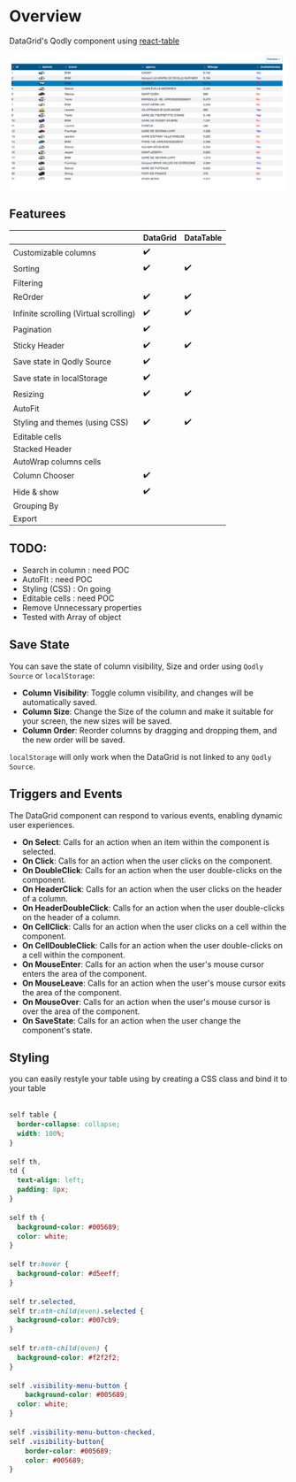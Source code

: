 # Overview

DataGrid's Qodly component using [react-table](https://github.com/TanStack/table)

![dataGrid](public/table.png)

## Featurees

|                                        | DataGrid | DataTable |
| -------------------------------------- | -------- | --------- |
| Customizable columns                   | ✔️       |           |
| Sorting                                | ✔️       | ✔️        |
| Filtering                              |          |           |
| ReOrder                                | ✔️       | ✔️        |
| Infinite scrolling (Virtual scrolling) | ✔️       | ✔️        |
| Pagination                             | ✔️       |           |
| Sticky Header                          | ✔️       | ✔️        |
| Save state in Qodly Source             | ✔️       |           |
| Save state in localStorage             | ✔️       |           |
| Resizing                               | ✔️       | ✔️        |
| AutoFit                                |          |           |
| Styling and themes (using CSS)         | ✔️       | ✔️        |
| Editable cells                         |          |           |
| Stacked Header                         |          |           |
| AutoWrap columns cells                 |          |           |
| Column Chooser                         | ✔️       |           |
| Hide & show                            | ✔️       |           |
| Grouping By                            |          |           |
| Export                                 |          |           |

## TODO:

- Search in column : need POC
- AutoFIt : need POC
- Styling (CSS) : On going
- Editable cells : need POC
- Remove Unnecessary properties
- Tested with Array of object

## Save State

You can save the state of column visibility, Size and order using `Qodly Source` or `localStorage`:

- **Column Visibility**: Toggle column visibility, and changes will be automatically saved.
- **Column Size**: Change the Size of the column and make it suitable for your screen, the new sizes will be saved.
- **Column Order**: Reorder columns by dragging and dropping them, and the new order will be saved.

`localStorage` will only work when the DataGrid is not linked to any `Qodly Source`.

## Triggers and Events

The DataGrid component can respond to various events, enabling dynamic user experiences.

- **On Select**: Calls for an action when an item within the component is selected.
- **On Click**: Calls for an action when the user clicks on the component.
- **On DoubleClick**: Calls for an action when the user double-clicks on the component.
- **On HeaderClick**: Calls for an action when the user clicks on the header of a column.
- **On HeaderDoubleClick**: Calls for an action when the user double-clicks on the header of a column.
- **On CellClick**: Calls for an action when the user clicks on a cell within the component.
- **On CellDoubleClick**: Calls for an action when the user double-clicks on a cell within the component.
- **On MouseEnter**: Calls for an action when the user's mouse cursor enters the area of the component.
- **On MouseLeave**: Calls for an action when the user's mouse cursor exits the area of the component.
- **On MouseOver**: Calls for an action when the user's mouse cursor is over the area of the component.
- **On SaveState**: Calls for an action when the user change the component's state.

## Styling

you can easily restyle your table using by creating a CSS class and bind it to your table

```CSS

self table {
  border-collapse: collapse;
  width: 100%;
}

self th,
td {
  text-align: left;
  padding: 8px;
}

self th {
  background-color: #005689;
  color: white;
}

self tr:hover {
  background-color: #d5eeff;
}

self tr.selected,
self tr:nth-child(even).selected {
  background-color: #007cb9;
}

self tr:nth-child(even) {
  background-color: #f2f2f2;
}

self .visibility-menu-button {
	background-color: #005689;
  color: white;
}

self .visibility-menu-button-checked,
self .visibility-button{
	border-color: #005689;
	color: #005689;
}

```
